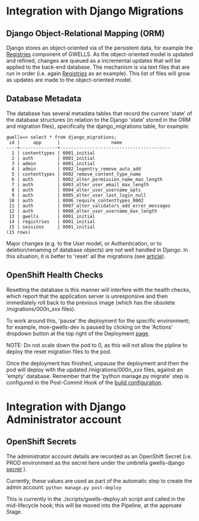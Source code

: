 # Integration with Django Migrations

## Django Object-Relational Mapping (ORM)
Django stores an object-oriented via of the persistent data, for example the [Registries](https://github.com/bcgov/gwells/blob/developer/registries/models.py) component of GWELLS.  As the object-oriented model is updated and refined, changes are queued as a incremental updates that will be applied to the back-end database.  The mechanism is via text files that are run in order (i.e. again [Registries](https://github.com/bcgov/gwells/tree/developer/registries/migrations) as an example).  This list of files will grow as updates are made to the object-oriented model.

## Database Metadata
The database has several metadata tables that record the current 'state' of the database structures (in relation to the Django 'state' stored in the ORM and migration files), specifically the django_migrations table, for example:
```
gwells=> select * from django_migrations;
 id |     app      |                   name
----+--------------+-----------------------------------------
  1 | contenttypes | 0001_initial
  2 | auth         | 0001_initial
  3 | admin        | 0001_initial
  4 | admin        | 0002_logentry_remove_auto_add
  5 | contenttypes | 0002_remove_content_type_name
  6 | auth         | 0002_alter_permission_name_max_length
  7 | auth         | 0003_alter_user_email_max_length
  8 | auth         | 0004_alter_user_username_opts
  9 | auth         | 0005_alter_user_last_login_null
 10 | auth         | 0006_require_contenttypes_0002
 11 | auth         | 0007_alter_validators_add_error_messages
 12 | auth         | 0008_alter_user_username_max_length
 13 | gwells       | 0001_initial
 14 | registries   | 0001_initial
 15 | sessions     | 0001_initial
(15 rows)
```

Major changes (e.g. to the User model, or Authentication, or to deletion/renaming of database objects) are not well handled in Django.  In this situation, it is better to 'reset' all the migrations (see [article](https://simpleisbetterthancomplex.com/tutorial/2016/07/26/how-to-reset-migrations.html)).

## OpenShift Health Checks
Resetting the database is this manner will interfere with the health checks, which report that the application server is unresponsive and then immediately roll back to the previous image (which has the obsolete /migrations/000n_xxx files).

To work around this, 'pause' the deployment for the specific environment; for example, moe-gwells-dev is paused by clicking on the 'Actions' dropdown button at the top right of the Deployment [page](https://console.pathfinder.gov.bc.ca:8443/console/project/moe-gwells-dev/browse/dc/gwells?tab=history).  

NOTE: Do not scale down the pod to 0, as this will not allow the pipline to deploy the reset migration  files to the pod.

Once the deployment has finished, unpause the deployment and then the pod will deploy with the updated /migrations/000n_xxx files, against an 'empty' database.  Remember that the 'python manage.py migrate' step is configured in the Post-Commit Hook of the [build configuration](https://console.pathfinder.gov.bc.ca:8443/console/project/moe-gwells-tools/edit/builds/gwells-developer).


# Integration with Django Administrator account

## OpenShift Secrets
The administrator account details are recorded as an OpenShift Secret (i.e. PROD environment as the secret here under the umbrella gwells-django [secret](https://console.pathfinder.gov.bc.ca:8443/console/project/moe-gwells-prod/browse/secrets/gwells-django) ).


Currently, these values are used as part of the automatic step to create the admin account:
`python manage.py post-deploy`

This is currently in the ./scripts/gwells-deploy.sh script and called in the mid-lifecycle hook; this will be moved into the Pipeline, at the approate Stage.
